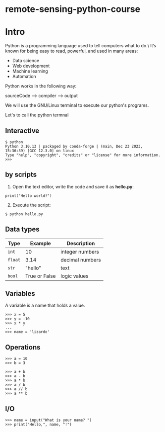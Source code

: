 # remote-sensing-python-course

# Intro
Python is a programming language used to tell computers what to do.\\
It’s known for being easy to read, powerful, and used in many areas:

- Data science
- Web development
- Machine learning
- Automation

Python works in the following way:

sourceCode --> compiler --> output

We will use the GNU/Linux terminal to execute our python's programs.

Let's to call the python termnal

## Interactive
```
$ python
Python 3.10.13 | packaged by conda-forge | (main, Dec 23 2023, 15:36:39) [GCC 12.3.0] on linux
Type "help", "copyright", "credits" or "license" for more information.
>>>

```

## by scripts
1. Open the text editor, write the code and save it as **hello.py**:

```
print("Hello world!")
```
2. Execute the script:
```
$ python hello.py
```


## Data types

| Type    | Example       | Description     |
| ------- | ------------- | --------------- |
| `int`   | 10            | integer numbers |
| `float` | 3.14          | decimal numbers |
| `str`   | "hello"       | text            |
| `bool`  | True or False | logic values    |

## Variables

A variable is a name that holds a value.

```
>>> x = 5
>>> y = -10
>>> x * y
...
>>> name = 'lizardo'

```

## Operations

```
>>> a = 10
>>> b = 3

>>> a + b
>>> a - b
>>> a * b
>>> a / b
>>> a // b
>>> a ** b

```
## I/O
```
>>> name = input("What is your name? ")
>>> print("Hello,", name, "!")

```



